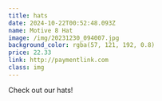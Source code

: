 ```yaml
---
title: hats
date: 2024-10-22T00:52:48.093Z
name: Motive 8 Hat
image: /img/20231230_094007.jpg
background_color: rgba(57, 121, 192, 0.8)
price: 22.33
link: http://paymentlink.com
class: img
---
```

Check out our hats!
